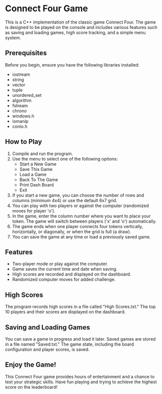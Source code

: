 # Connect Four Game

This is a C++ implementation of the classic game Connect Four. The game is designed to be played on the console and includes various features such as saving and loading games, high score tracking, and a simple menu system.

## Prerequisites

Before you begin, ensure you have the following libraries installed:
- iostream
- string
- vector
- tuple
- unordered_set
- algorithm
- fstream
- chrono
- windows.h
- iomanip
- conio.h

## How to Play

1. Compile and run the program.
2. Use the menu to select one of the following options:
   - Start a New Game
   - Save This Game
   - Load a Game
   - Back To The Game
   - Print Dash Board
   - Exit
3. If you start a new game, you can choose the number of rows and columns (minimum 4x4) or use the default 6x7 grid.
4. You can play with two players or against the computer (randomized moves for player 'o').
5. In the game, enter the column number where you want to place your token. The game will switch between players ('x' and 'o') automatically.
6. The game ends when one player connects four tokens vertically, horizontally, or diagonally, or when the grid is full (a draw).
7. You can save the game at any time or load a previously saved game.

## Features

- Two-player mode or play against the computer.
- Game saves the current time and date when saving.
- High scores are recorded and displayed on the dashboard.
- Randomized computer moves for added challenge.

## High Scores

The program records high scores in a file called "High Scores.txt." The top 10 players and their scores are displayed on the dashboard.

## Saving and Loading Games

You can save a game in progress and load it later. Saved games are stored in a file named "Saved.txt." The game state, including the board configuration and player scores, is saved.

## Enjoy the Game!

This Connect Four game provides hours of entertainment and a chance to test your strategic skills. Have fun playing and trying to achieve the highest score on the leaderboard!
